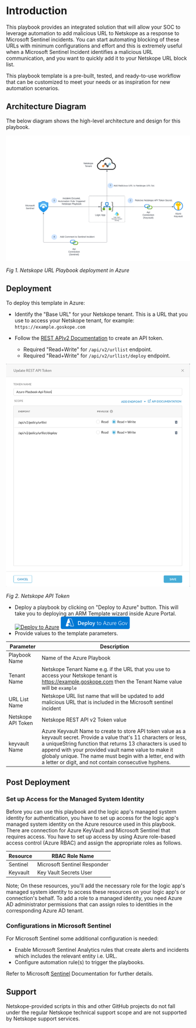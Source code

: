# Introduction

This playbook provides an integrated solution that will allow your SOC to leverage automation to add malicious URL to Netskope as a response to Microsoft Sentinel incidents. You can start automating blocking of these URLs with minimum configurations and effort and this is extremely useful when a Microsoft Sentinel Incident identifies a malicious URL communication, and you want to quickly add it to your Netskope URL block list. 

This playbook template is a pre-built, tested, and ready-to-use workflow that can be customized to meet your needs or as inspiration for new automation scenarios.

## Architecture Diagram

The below diagram shows the high-level architecture and design for this playbook.

![](.//images/url-playbook-azure.png)

*Fig 1. Netskope URL Playbook deployment in Azure*

## Deployment

To deploy this template in Azure:

- Identify the "Base URL" for your Netskope tenant. This is a URL that you use to access your Netskope tenant, for example: `https://example.goskope.com`

- Follow the [REST APIv2 Documentation](https://docs.netskope.com/en/rest-api-v2-overview-312207.html) to create an API token.

    - Required "Read+Write" for `/api/v2/urllist` endpoint.
    - Required "Read+Write" for `/api/v2/urllist/deploy` endpoint.

![API Token](images/playbook-url-api-token.png)

*Fig 2. Netskope API Token*

- Deploy a playbook by clicking on "Deploy to Azure" button. This will take you to deploying an ARM Template wizard inside Azure Portal.
[![Deploy to Azure](https://aka.ms/deploytoazurebutton)](https://portal.azure.com/#create/Microsoft.Template/uri/https%3A%2F%2Fraw.githubusercontent.com%2FAzure%2FAzure-Sentinel%2Fmaster%2FPlaybooks%2FNetskope%2FAdd-Url-to-netskope-url-list%2Fazuredeploy.json)
[![Deploy to Azure Gov](https://raw.githubusercontent.com/Azure/azure-quickstart-templates/master/1-CONTRIBUTION-GUIDE/images/deploytoazuregov.png)](https://portal.azure.us/#create/Microsoft.Template/uri/https%3A%2F%2Fraw.githubusercontent.com%2FAzure%2FAzure-Sentinel%2Fmaster%2FPlaybooks%2FNetskope%2FAdd-Url-to-netskope-url-list%2Fazuredeploy.json)
- Provide values to the template parameters.

|   Parameter                  |          Description                             |
|------------------------------| ------------------------------------------------ |
| Playbook Name                | Name of the Azure Playbook|
| Tenant Name                  | Netskope Tenant Name e.g. if the URL that you use to access your Netskope tenant is https://example.goskope.com then the Tenant Name value will be `example`         | 
| URL List Name                | Netskope URL list name that will be updated to add malicious URL that is included in the Microsoft sentinel incident |
| Netskope API Token           | Netskope REST API v2 Token value |
| keyvault Name                | Azure Keyvault Name to create to store API token value as a keyvault secret. Provide a value that's 11 characters or less, a uniqueString function that returns 13 characters is used to append with your provided vault name value to make it globaly unique. The name must begin with a letter, end with a letter or digit, and not contain consecutive hyphens. |

## Post Deployment

### Set up Access for the Managed System Identity
Before you can use this playbook and the logic app's managed system identity for authentication, you have to set up access for the logic app's managed system identity on the Azure resource used in this playbook. There are connection for Azure KeyVault and Microsoft Sentinel that requires access. You have to set up access by using Azure role-based access control (Azure RBAC) and assign the appropriate roles as follows.

|   Resource                   |        RBAC Role Name              |
|------------------------------| ---------------------------------- |
| Sentinel                     |      Microsoft Sentinel Responder  |
| Keyvault                     |      Key Vault Secrets User        |

Note; On these resources, you'll add the necessary role for the logic app's managed system identity to access these resources on your logic app's or connection's behalf. To add a role to a managed identity, you need Azure AD administrator permissions that can assign roles to identities in the corresponding Azure AD tenant.

### Configurations in Microsoft Sentinel
For Microsoft Sentinel some additional configuration is needed:

- Enable Microsoft Sentinel Analytics rules that create alerts and incidents which includes the relevant entity i.e. URL.
- Configure automation rule(s) to trigger the playbooks.

Refer to Microsoft [Sentinel](https://learn.microsoft.com/en-us/azure/sentinel/) Documentation for further details. 

## Support
Netskope-provided scripts in this and other GitHub projects do not fall under the regular Netskope technical support scope and are not supported by Netskope support services.
